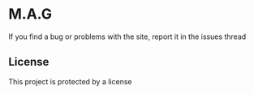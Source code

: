 # M.A.G

If you find a bug or problems with the site, report it in the issues thread

## License 

This project is protected by a license